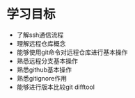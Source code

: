 ﻿# 学习目标
- 了解ssh通信流程
- 理解远程仓库概念
- 能够使用git命令对远程仓库进行基本操作
- 熟悉远程分支基本操作
- 熟悉github基本操作
- 熟悉gitignore作用
- 能够进行版本比较git difftool
